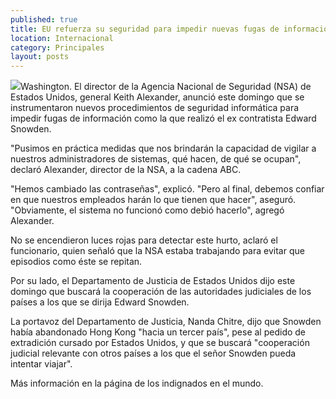 ```yaml
---
published: true
title: EU refuerza su seguridad para impedir nuevas fugas de información
location: Internacional
category: Principales
layout: posts
---
```


![](http://i.imgur.com/r8OWiu0m.jpg)Washington. El director de la Agencia Nacional de Seguridad (NSA) de Estados Unidos, general Keith Alexander, anunció este domingo que se instrumentaron nuevos procedimientos de seguridad informática para impedir fugas de información como la que realizó el ex contratista Edward Snowden.

"Pusimos en práctica medidas que nos brindarán la capacidad de vigilar a nuestros administradores de sistemas, qué hacen, de qué se ocupan", declaró Alexander, director de la NSA, a la cadena ABC.

"Hemos cambiado las contraseñas", explicó. "Pero al final, debemos confiar en que nuestros empleados harán lo que tienen que hacer", aseguró. "Obviamente, el sistema no funcionó como debió hacerlo", agregó Alexander.

No se encendieron luces rojas para detectar este hurto, aclaró el funcionario, quien señaló que la NSA estaba trabajando para evitar que episodios como éste se repitan.

Por su lado, el Departamento de Justicia de Estados Unidos dijo este domingo que buscará la cooperación de las autoridades judiciales de los países a los que se dirija Edward Snowden.

La portavoz del Departamento de Justicia, Nanda Chitre, dijo que Snowden había abandonado Hong Kong "hacia un tercer país", pese al pedido de extradición cursado por Estados Unidos, y que se buscará "cooperación judicial relevante con otros países a los que el señor Snowden pueda intentar viajar".

Más información en la página de los indignados en el mundo.
